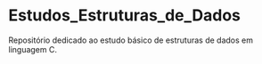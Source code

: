# Estudos_Estruturas_de_Dados
Repositório dedicado ao estudo básico de estruturas de dados em linguagem C.
